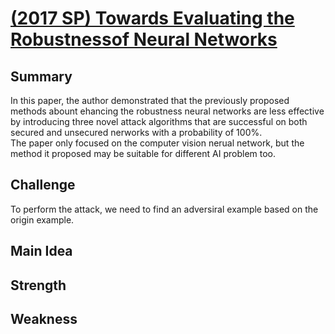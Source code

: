 # [(2017 SP) Towards Evaluating the Robustnessof Neural Networks](https://ieeexplore.ieee.org/abstract/document/7958570)

## Summary
In this paper, the author demonstrated that the previously proposed methods abount ehancing the robustness neural networks are less effective by introducing three novel attack algorithms that are successful on both secured and unsecured nerworks with a probability of 100%.  
The paper only focused on the computer vision nerual network, but the method it proposed may be suitable for different AI problem too.  

## Challenge
To perform the attack, we need to find an adversiral example based on the origin example.
## Main Idea

## Strength

## Weakness